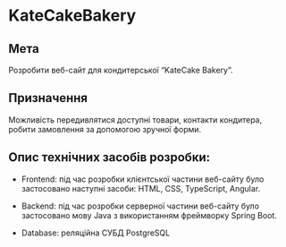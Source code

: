 # KateCakeBakery

## Мета
Розробити веб-сайт для кондитерської “KateCake Bakery”.

## Призначення
Можливість передивлятися доступні товари, контакти кондитера, робити замовлення за допомогою зручної форми.

## Опис  технічних засобів розробки:

- Frontend: під час розробки клієнтської частини веб-сайту було застосовано наступні засоби: 
HTML, CSS, TypeScript, Angular.

- Backend: під час розробки серверної частини веб-сайту було застосовано мову Java з використанням фреймворку Spring Boot.

- Database: реляційна СУБД PostgreSQL

